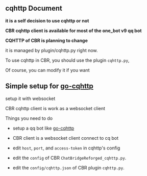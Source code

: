 cqhttp Document
---

**it is a self decision to use cqhttp or not**

**CBR cqhttp client is available for most of the one_bot v9 qq bot**

**CQHTTP of CBR is planning to change**

it is managed by plugin/cqhttp.py right now.

To use cqhttp in CBR, you should use the plugin `cqhttp.py`, 

Of course, you can modify it if you want

## Simple setup for [go-cqhttp](https://github.com/Mrs4s/go-cqhttp)

setup it with websocket

CBR cqhttp client is work as a websocket client

Things you need to do
- setup a qq bot like [go-cqhttp](https://github.com/Mrs4s/go-cqhttp)


- CBR client is a websocket client connect to cq bot


- edit `host`, `port`, and `access-token` in cqhttp's config


- edit the `config` of CBR `ChatBridgeReforged_cqhttp.py`.


- edit the `config/cqhttp.json` of CBR plugin `cqhttp.py`.